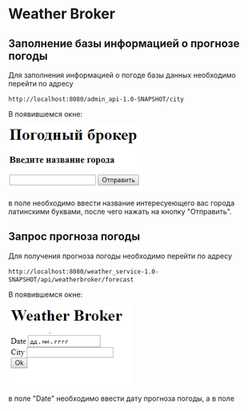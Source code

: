 # Weather Broker

## Заполнение базы информацией о прогнозе погоды

Для заполнения информацией о погоде базы данных необходимо перейти по адресу
```
http://localhost:8080/admin_api-1.0-SNAPSHOT/city
```
В появившемся окне:

![Image alt](https://github.com/manfromsky/Weather-Broker/raw/master/image/city_enter.PNG)

в поле необходимо ввести название интересуеющего вас города латинскими буквами, после чего 
нажать на кнопку "Отправить".

## Запрос прогноза погоды 

Для получения прогноза погоды необходимо перейти по адресу
```
http://localhost:8080/weather_service-1.0-SNAPSHOT/api/weatherbroker/forecast
```
В появившемся окне:

![Image alt](https://github.com/manfromsky/Weather-Broker/raw/master/image/forecast_request.PNG)

в поле "Date" необходимо ввести дату прогноза погоды, а в поле 